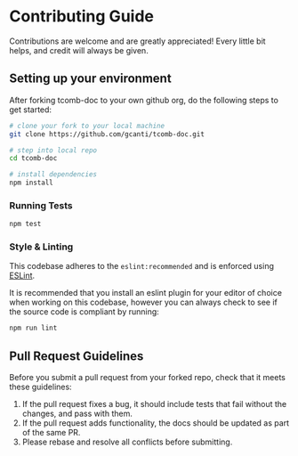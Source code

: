 # Contributing Guide

Contributions are welcome and are greatly appreciated! Every little bit helps, and credit will
always be given.

## Setting up your environment

After forking tcomb-doc to your own github org, do the following steps to get started:

```sh
# clone your fork to your local machine
git clone https://github.com/gcanti/tcomb-doc.git

# step into local repo
cd tcomb-doc

# install dependencies
npm install
```

### Running Tests

```sh
npm test
```

### Style & Linting

This codebase adheres to the `eslint:recommended` and is
enforced using [ESLint](http://eslint.org/).

It is recommended that you install an eslint plugin for your editor of choice when working on this
codebase, however you can always check to see if the source code is compliant by running:

```sh
npm run lint
```

## Pull Request Guidelines

Before you submit a pull request from your forked repo, check that it meets these guidelines:

1. If the pull request fixes a bug, it should include tests that fail without the changes, and pass
with them.
2. If the pull request adds functionality, the docs should be updated as part of the same PR.
3. Please rebase and resolve all conflicts before submitting.
